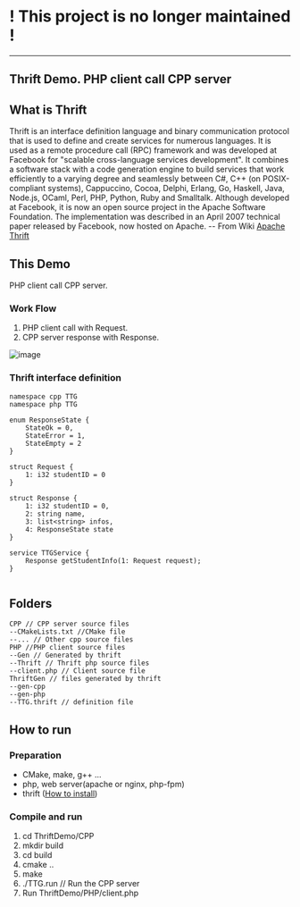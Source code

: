 # ! This project is no longer maintained !

---

## Thrift Demo. PHP client call CPP server

## What is Thrift
Thrift is an interface definition language and binary communication protocol that is used to define and create services for numerous languages. It is used as a remote procedure call (RPC) framework and was developed at Facebook for "scalable cross-language services development". It combines a software stack with a code generation engine to build services that work efficiently to a varying degree and seamlessly between C#, C++ (on POSIX-compliant systems), Cappuccino, Cocoa, Delphi, Erlang, Go, Haskell, Java, Node.js, OCaml, Perl, PHP, Python, Ruby and Smalltalk. Although developed at Facebook, it is now an open source project in the Apache Software Foundation. The implementation was described in an April 2007 technical paper released by Facebook, now hosted on Apache.  -- From Wiki [Apache Thrift](http://en.wikipedia.org/wiki/Apache_Thrift)

## This Demo
PHP client call CPP server.

### Work Flow

1. PHP client call with Request.
2. CPP server response with Response.

![image](http://zorrochen.qiniudn.com/blog_thrift_example_cpp_and_php_1.jpg)

### Thrift interface definition

```
namespace cpp TTG
namespace php TTG

enum ResponseState {
    StateOk = 0,
    StateError = 1,
    StateEmpty = 2
}

struct Request {
    1: i32 studentID = 0
}

struct Response {
    1: i32 studentID = 0,
    2: string name,
    3: list<string> infos,
    4: ResponseState state
}

service TTGService {
    Response getStudentInfo(1: Request request);
}


```

## Folders
```
CPP // CPP server source files
--CMakeLists.txt //CMake file
--... // Other cpp source files
PHP //PHP client source files
--Gen // Generated by thrift
--Thrift // Thrift php source files
--client.php // Client source file
ThriftGen // files generated by thrift
--gen-cpp
--gen-php
--TTG.thrift // definition file

```

## How to run
### Preparation
* CMake, make, g++ ...
* php, web server(apache or nginx, php-fpm)
* thrift ([How to install](http://thrift.apache.org/docs/install/))

### Compile and run
1. cd ThriftDemo/CPP
2. mkdir build
3. cd build
4. cmake ..
5. make
6. ./TTG.run // Run the CPP server
7. Run ThriftDemo/PHP/client.php
